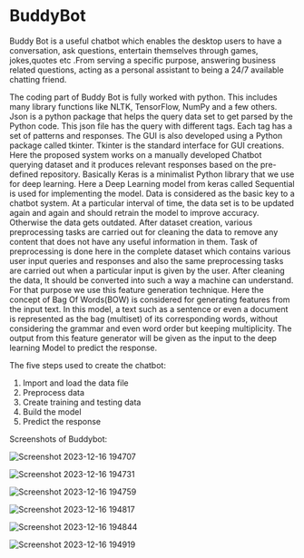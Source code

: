 # BuddyBot
Buddy Bot is a useful chatbot which enables the desktop users to have a conversation, ask questions, entertain themselves through games, jokes,quotes etc .From serving a specific purpose, answering business related questions, acting as a personal assistant to being a 24/7 available chatting friend.

The coding part of Buddy Bot is fully worked with python. This includes many library functions like NLTK, TensorFlow, NumPy and a few others. Json is a python package that helps the query data set to get parsed by the Python code. This json file has the query with different tags. Each tag has a set of patterns and responses. The GUI is also developed using a Python package called tkinter. Tkinter is the standard interface for GUI creations.
Here the proposed system works on a manually developed Chatbot querying dataset and it produces relevant responses based on the pre-defined repository. Basically Keras is a minimalist Python library that we use for deep learning. Here a Deep Learning model from keras called Sequential is used for implementing the model. Data is considered as the basic key to a chatbot system. At a particular interval of time, the data set is to be updated again and again and should retrain the model to improve accuracy. Otherwise the data gets outdated. After dataset creation, various preprocessing tasks are carried out for cleaning the data to remove any content that does not have any useful information in them. Task of preprocessing is done here in the complete dataset which contains various user input queries and responses and also the same preprocessing tasks are carried out when a particular input is given by the user. After cleaning the data, It should be converted into such a way a machine can understand. For that purpose we use this feature generation technique. Here the concept of Bag Of Words(BOW) is considered for generating features from the input text. In this model, a text such as a sentence or even a document is represented as the bag (multiset) of its corresponding words, without considering the grammar and even word order but keeping multiplicity. The output from this feature generator will be given as the input to the deep learning Model to predict the response.

The five steps used to create the chatbot:
1.	Import and load the data file
2.	Preprocess data
3.	Create training and testing data
4.	Build the model
5.	Predict the response

Screenshots of Buddybot:



![Screenshot 2023-12-16 194707](https://github.com/sakshiisinghh/BuddyBot/assets/87891878/05aa7e10-cf61-4b0b-993c-2961c05510d1)





![Screenshot 2023-12-16 194731](https://github.com/sakshiisinghh/BuddyBot/assets/87891878/27a58a3e-966f-4e8a-875d-954004d6386a)




![Screenshot 2023-12-16 194759](https://github.com/sakshiisinghh/BuddyBot/assets/87891878/30952dd2-ff25-4641-ba98-b5b9d8447ea1)




![Screenshot 2023-12-16 194817](https://github.com/sakshiisinghh/BuddyBot/assets/87891878/874f1ff7-f958-4bfc-97e0-c6d136d8c233)




![Screenshot 2023-12-16 194844](https://github.com/sakshiisinghh/BuddyBot/assets/87891878/fc94a39a-d35a-4936-a9b5-658b61c7936a)




![Screenshot 2023-12-16 194919](https://github.com/sakshiisinghh/BuddyBot/assets/87891878/f2cbf3bf-8ad5-46b4-ab43-2cd9f1140c14)

